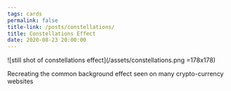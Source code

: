 ```yaml
---
tags: cards
permalink: false
title-link: /posts/constellations/
title: Constellations Effect
date: 2020-08-23 20:00:00
---
```

![still shot of constellations effect](/assets/constellations.png =178x178)

Recreating the common background effect seen on many crypto-currency websites